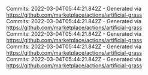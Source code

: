 Commits: 2022-03-04T05:44:21.842Z - Generated via https://github.com/marketplace/actions/artificial-grass
<br>
Commits: 2022-03-04T05:44:21.842Z - Generated via https://github.com/marketplace/actions/artificial-grass
<br>
Commits: 2022-03-04T05:44:21.842Z - Generated via https://github.com/marketplace/actions/artificial-grass
<br>
Commits: 2022-03-04T05:44:21.842Z - Generated via https://github.com/marketplace/actions/artificial-grass
<br>
Commits: 2022-03-04T05:44:21.842Z - Generated via https://github.com/marketplace/actions/artificial-grass
<br>

